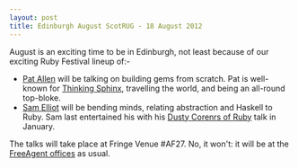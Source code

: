 ```yaml
---
layout: post
title: Edinburgh August ScotRUG - 18 August 2012
---
```


August is an exciting time to be in Edinburgh, not least because of our exciting Ruby Festival lineup of:-

* [Pat Allen](https://twitter.com/pat) will be talking on building gems from scratch. Pat is well-known for [Thinking Sphinx](http://freelancing-god.github.com/ts/en/), travelling the world, and being an all-round top-bloke.
* [Sam Elliot](https://twitter.com/lenary) will be bending minds, relating abstraction and Haskell to Ruby.  Sam last entertained his with his [Dusty Corenrs of Ruby](http://scotrug.org/2012/02/12/video-dusty-crevices-of-ruby.html) talk in January.

The talks will take place at Fringe Venue #AF27.  No, it won't: it will be at the [FreeAgent offices](http://www.freeagentcentral.com/) as usual.


